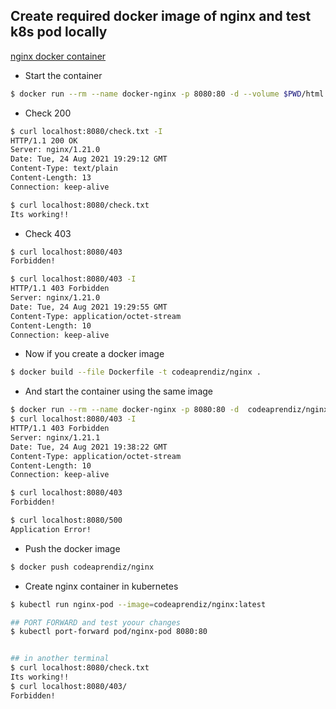 ## Create required docker image of nginx and test k8s pod locally

[nginx docker container](https://www.digitalocean.com/community/tutorials/how-to-run-nginx-in-a-docker-container-on-ubuntu-14-04)

- Start the container

```bash
$ docker run --rm --name docker-nginx -p 8080:80 -d --volume $PWD/html:/usr/share/nginx/html --volume $PWD/conf.d:/etc/nginx/conf.d nginx
```

- Check 200

```bash
$ curl localhost:8080/check.txt -I
HTTP/1.1 200 OK
Server: nginx/1.21.0
Date: Tue, 24 Aug 2021 19:29:12 GMT
Content-Type: text/plain
Content-Length: 13
Connection: keep-alive

$ curl localhost:8080/check.txt  
Its working!!
```

- Check 403

```bash
$ curl localhost:8080/403      
Forbidden!

$ curl localhost:8080/403 -I
HTTP/1.1 403 Forbidden
Server: nginx/1.21.0
Date: Tue, 24 Aug 2021 19:29:55 GMT
Content-Type: application/octet-stream
Content-Length: 10
Connection: keep-alive                                                                                                                                                                                                           
```

- Now if you create a docker image

```bash
$ docker build --file Dockerfile -t codeaprendiz/nginx .                                                                   
```

- And start the container using the same image

```bash
$ docker run --rm --name docker-nginx -p 8080:80 -d  codeaprendiz/nginx                                                                  
$ curl localhost:8080/403 -I
HTTP/1.1 403 Forbidden
Server: nginx/1.21.1
Date: Tue, 24 Aug 2021 19:38:22 GMT
Content-Type: application/octet-stream
Content-Length: 10
Connection: keep-alive

$ curl localhost:8080/403   
Forbidden!

$ curl localhost:8080/500
Application Error!
```

- Push the docker image

```bash
$ docker push codeaprendiz/nginx
```

- Create nginx container in kubernetes

```bash
$ kubectl run nginx-pod --image=codeaprendiz/nginx:latest 

## PORT FORWARD and test yoour changes
$ kubectl port-forward pod/nginx-pod 8080:80 


## in another terminal
$ curl localhost:8080/check.txt
Its working!!
$ curl localhost:8080/403/ 
Forbidden!
```